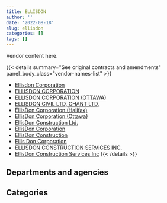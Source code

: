 ```yaml
---
title: ELLISDON
author: ''
date: '2022-08-18'
slug: ellisdon
categories: []
tags: []
---
```


<script src="/rmarkdown-libs/htmlwidgets/htmlwidgets.js"></script>
<link href="/rmarkdown-libs/datatables-css/datatables-crosstalk.css" rel="stylesheet" />
<script src="/rmarkdown-libs/datatables-binding/datatables.js"></script>
<script src="/rmarkdown-libs/jquery/jquery-3.6.0.min.js"></script>
<link href="/rmarkdown-libs/dt-core-bootstrap/css/dataTables.bootstrap.min.css" rel="stylesheet" />
<link href="/rmarkdown-libs/dt-core-bootstrap/css/dataTables.bootstrap.extra.css" rel="stylesheet" />
<script src="/rmarkdown-libs/dt-core-bootstrap/js/jquery.dataTables.min.js"></script>
<script src="/rmarkdown-libs/dt-core-bootstrap/js/dataTables.bootstrap.min.js"></script>
<link href="/rmarkdown-libs/crosstalk/css/crosstalk.min.css" rel="stylesheet" />
<script src="/rmarkdown-libs/crosstalk/js/crosstalk.min.js"></script>
<script src="/rmarkdown-libs/htmlwidgets/htmlwidgets.js"></script>
<link href="/rmarkdown-libs/datatables-css/datatables-crosstalk.css" rel="stylesheet" />
<script src="/rmarkdown-libs/datatables-binding/datatables.js"></script>
<script src="/rmarkdown-libs/jquery/jquery-3.6.0.min.js"></script>
<link href="/rmarkdown-libs/dt-core-bootstrap/css/dataTables.bootstrap.min.css" rel="stylesheet" />
<link href="/rmarkdown-libs/dt-core-bootstrap/css/dataTables.bootstrap.extra.css" rel="stylesheet" />
<script src="/rmarkdown-libs/dt-core-bootstrap/js/jquery.dataTables.min.js"></script>
<script src="/rmarkdown-libs/dt-core-bootstrap/js/dataTables.bootstrap.min.js"></script>
<link href="/rmarkdown-libs/crosstalk/css/crosstalk.min.css" rel="stylesheet" />
<script src="/rmarkdown-libs/crosstalk/js/crosstalk.min.js"></script>

Vendor content here.

{{< details summary="See original contracts and amendments" panel_body_class="vendor-names-list" >}}
- [Ellisdon Corporation](https://search.open.canada.ca/en/ct/?sort=contract_value_f%20desc&page=1&search_text=%22Ellisdon%20Corporation%22)
- [ELLISDON CORPORATION](https://search.open.canada.ca/en/ct/?sort=contract_value_f%20desc&page=1&search_text=%22ELLISDON%20CORPORATION%22)
- [ELLISDON CORPORATION (OTTAWA)](https://search.open.canada.ca/en/ct/?sort=contract_value_f%20desc&page=1&search_text=%22ELLISDON%20CORPORATION%20%28OTTAWA%29%22)
- [ELLISDON CIVIL LTD, CHANT LTD,](https://search.open.canada.ca/en/ct/?sort=contract_value_f%20desc&page=1&search_text=%22ELLISDON%20CIVIL%20LTD%2c%20CHANT%20LTD%2c%22)
- [EllisDon Corporation (Halifax)](https://search.open.canada.ca/en/ct/?sort=contract_value_f%20desc&page=1&search_text=%22EllisDon%20Corporation%20%28Halifax%29%22)
- [EllisDon Corporation (Ottawa)](https://search.open.canada.ca/en/ct/?sort=contract_value_f%20desc&page=1&search_text=%22EllisDon%20Corporation%20%28Ottawa%29%22)
- [EllisDon Construction Ltd.](https://search.open.canada.ca/en/ct/?sort=contract_value_f%20desc&page=1&search_text=%22EllisDon%20Construction%20Ltd.%22)
- [EllisDon Corporation](https://search.open.canada.ca/en/ct/?sort=contract_value_f%20desc&page=1&search_text=%22EllisDon%20Corporation%22)
- [EllisDon Construction](https://search.open.canada.ca/en/ct/?sort=contract_value_f%20desc&page=1&search_text=%22EllisDon%20Construction%22)
- [Ellis Don Corporation](https://search.open.canada.ca/en/ct/?sort=contract_value_f%20desc&page=1&search_text=%22Ellis%20Don%20Corporation%22)
- [ELLISDON CONSTRUCTION SERVICES INC.](https://search.open.canada.ca/en/ct/?sort=contract_value_f%20desc&page=1&search_text=%22ELLISDON%20CONSTRUCTION%20SERVICES%20INC.%22)
- [EllisDon Construction Services Inc](https://search.open.canada.ca/en/ct/?sort=contract_value_f%20desc&page=1&search_text=%22EllisDon%20Construction%20Services%20Inc%22)
{{< /details >}}

## Departments and agencies

<div id="htmlwidget-1" style="width:100%;height:auto;" class="datatables html-widget"></div>
<script type="application/json" data-for="htmlwidget-1">{"x":{"style":"bootstrap","filter":"none","vertical":false,"data":[["<a href=\"/departments/dfatd-maecd/\">Global Affairs Canada<\/a>","<a href=\"/departments/dnd-mdn/\">National Defence<\/a>","<a href=\"/departments/hc-sc/\">Health Canada<\/a>","<a href=\"/departments/pwgsc-tpsgc/\">Public Services and Procurement Canada<\/a>","<a href=\"/departments/rcmp-grc/\">Royal Canadian Mounted Police<\/a>"],[null,5588383.72,null,56275208.27,null],[null,1633292.34,null,88150110.9,4165784.2],[3710118.65,2953541.86,null,114807504.42,7706940.31],[6670902.98,8383737.95,39956.89,82876715.71,16164129.83]],"container":"<table class=\"table table-striped table-hover row-border order-column display\">\n  <thead>\n    <tr>\n      <th>Department<\/th>\n      <th>2017-2018<\/th>\n      <th>2018-2019<\/th>\n      <th>2019-2020<\/th>\n      <th>2020-2021<\/th>\n    <\/tr>\n  <\/thead>\n<\/table>","options":{"order":[[4,"desc"]],"pageLength":10,"autoWidth":true,"columnDefs":[{"targets":1,"render":"function(data, type, row, meta) {\n    return type !== 'display' ? data : DTWidget.formatCurrency(data, \"$\", 2, 3, \",\", \".\", true, null);\n  }"},{"targets":2,"render":"function(data, type, row, meta) {\n    return type !== 'display' ? data : DTWidget.formatCurrency(data, \"$\", 2, 3, \",\", \".\", true, null);\n  }"},{"targets":3,"render":"function(data, type, row, meta) {\n    return type !== 'display' ? data : DTWidget.formatCurrency(data, \"$\", 2, 3, \",\", \".\", true, null);\n  }"},{"targets":4,"render":"function(data, type, row, meta) {\n    return type !== 'display' ? data : DTWidget.formatCurrency(data, \"$\", 2, 3, \",\", \".\", true, null);\n  }"},{"width":"16%","targets":[1,2,3,4]},{"className":"dt-right","targets":[1,2,3,4]}],"orderClasses":false}},"evals":["options.columnDefs.0.render","options.columnDefs.1.render","options.columnDefs.2.render","options.columnDefs.3.render"],"jsHooks":[]}</script>

## Categories

<div id="htmlwidget-2" style="width:100%;height:auto;" class="datatables html-widget"></div>
<script type="application/json" data-for="htmlwidget-2">{"x":{"style":"bootstrap","filter":"none","vertical":false,"data":[["<a href=\"/categories/1_facilities_and_construction/\">Facilities and construction<\/a>","<a href=\"/categories/2_professional_services/\">Professional services<\/a>","<a href=\"/categories/6_industrial_products_and_services/\">Industrial products and services<\/a>"],[41724888.39,17270334.88,2868368.73],[76364732.11,14716086.6,2868368.73],[114421700.6,14756404.64,null],[99419356.76,14716086.6,null]],"container":"<table class=\"table table-striped table-hover row-border order-column display\">\n  <thead>\n    <tr>\n      <th>Category<\/th>\n      <th>2017-2018<\/th>\n      <th>2018-2019<\/th>\n      <th>2019-2020<\/th>\n      <th>2020-2021<\/th>\n    <\/tr>\n  <\/thead>\n<\/table>","options":{"order":[[4,"desc"]],"dom":"t","pageLength":30,"autoWidth":true,"columnDefs":[{"targets":1,"render":"function(data, type, row, meta) {\n    return type !== 'display' ? data : DTWidget.formatCurrency(data, \"$\", 2, 3, \",\", \".\", true, null);\n  }"},{"targets":2,"render":"function(data, type, row, meta) {\n    return type !== 'display' ? data : DTWidget.formatCurrency(data, \"$\", 2, 3, \",\", \".\", true, null);\n  }"},{"targets":3,"render":"function(data, type, row, meta) {\n    return type !== 'display' ? data : DTWidget.formatCurrency(data, \"$\", 2, 3, \",\", \".\", true, null);\n  }"},{"targets":4,"render":"function(data, type, row, meta) {\n    return type !== 'display' ? data : DTWidget.formatCurrency(data, \"$\", 2, 3, \",\", \".\", true, null);\n  }"},{"width":"16%","targets":[1,2,3,4]},{"className":"dt-right","targets":[1,2,3,4]}],"orderClasses":false,"lengthMenu":[10,25,30,50,100]}},"evals":["options.columnDefs.0.render","options.columnDefs.1.render","options.columnDefs.2.render","options.columnDefs.3.render"],"jsHooks":[]}</script>
